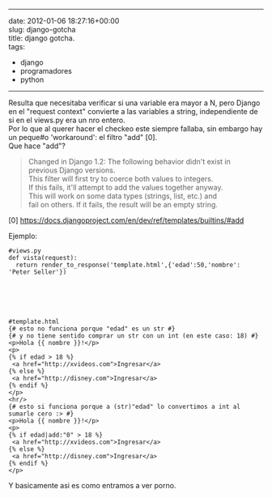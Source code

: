 
---
date: 2012-01-06 18:27:16+00:00  
slug: django-gotcha  
title: django gotcha.  
tags:  
- django  
- programadores  
- python  

---
  
Resulta que necesitaba verificar si una variable era mayor a N, pero Django en el "request context" convierte a las variables a string, independiente de si en el views.py era un nro entero.  
Por lo que al querer hacer el checkeo este siempre fallaba, sin embargo hay un peque#o 'workaround': el filtro "add" [0].  
Que hace "add"?  
  
  
> Changed in Django 1.2: The following behavior didn't exist in  
 previous Django versions.  
 This filter will first try to coerce both values to integers.  
 If this fails, it'll attempt to add the values together anyway.  
 This will work on some data types (strings, list, etc.) and  
 fail on others. If it fails, the result will be an empty string.  
  
  
[0] https://docs.djangoproject.com/en/dev/ref/templates/builtins/#add  
  
Ejemplo:  
  
      
      
    #views.py  
    def vista(request):  
      return render_to_response('template.html',{'edad':50,'nombre': 'Peter Seller'})  
      
  
  
  
  
      
    #template.html  
    {# esto no funciona porque "edad" es un str #}  
    {# y no tiene sentido comprar un str con un int (en este caso: 18) #}  
    <p>Hola {{ nombre }}!</p>  
    <p>  
    {% if edad > 18 %}  
     <a href="http://xvideos.com">Ingresar</a>  
    {% else %}  
     <a href="http://disney.com">Ingresar</a>  
    {% endif %}  
    </p>  
    <hr/>  
    {# esto si funciona porque a (str)"edad" lo convertimos a int al sumarle cero :> #}  
    <p>Hola {{ nombre }}!</p>  
    <p>  
    {% if edad|add:"0" > 18 %}  
     <a href="http://xvideos.com">Ingresar</a>  
    {% else %}  
     <a href="http://disney.com">Ingresar</a>  
    {% endif %}  
    </p>  
      
  
  
  
Y basicamente asi es como entramos a ver porno.  
